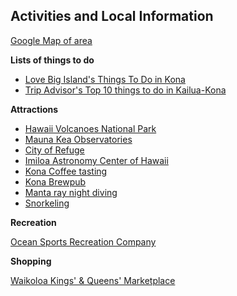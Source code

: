 ## Activities and Local Information

[Google Map of area](https://www.google.com/maps/place/Waikoloa+Beach+Marriott+Resort+%26+Spa/@19.9164044,-155.8888803,16z/data=!4m5!3m4!1s0x7954778ec6a99dc5:0xb4cc994c4f9179bc!8m2!3d19.9164044!4d-155.8845029)

**Lists of things to do**

- [Love Big Island's Things To Do in Kona](https://www.lovebigisland.com/kailua-kona/activities) 
- [Trip Advisor's Top 10 things to do in Kailua-Kona](https://www.tripadvisor.com/Attractions-g60872-Activities-Kailua_Kona_Island_of_Hawaii_Hawaii.html)

**Attractions**
- [Hawaii Volcanoes National Park](http://www.nps.gov/havo/index.htm) 
- [Mauna Kea Observatories](http://www.ifa.hawaii.edu/mko/maunakea10.shtml) 
- [City of Refuge](http://www.nps.gov/puho) 
- [Imiloa Astronomy Center of Hawaii](http://www.imiloahawaii.org/) 
- [Kona Coffee tasting](https://www.lovebigisland.com/kona-coffee-tasting/)
- [Kona Brewpub](http://konabrewingco.com/)
- [Manta ray night diving](https://www.lovebigisland.com/big-island-manta-ray-night-dive/)
- [Snorkeling](https://www.lovebigisland.com/big-island-snorkeling/)

**Recreation**

[Ocean Sports Recreation Company](http://hawaiioceansports.com/)

**Shopping** 

[Waikoloa Kings' & Queens' Marketplace](http://www.waikoloabeachresort.com/index.php/big-island-shopping/) 

